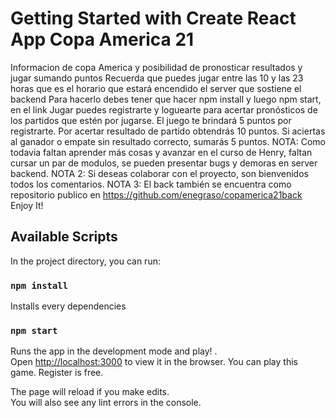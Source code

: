 # Getting Started with Create React App Copa America 21

Informacion de copa America y posibilidad de pronosticar resultados y jugar sumando puntos
Recuerda que puedes jugar entre las 10 y las 23 horas que es el horario que estará encendido el server que sostiene el backend
Para hacerlo debes tener que hacer npm install y luego npm start, en el link Jugar puedes registrarte y loguearte para acertar pronósticos de los partidos que estén por jugarse.
El juego te brindará 5 puntos por registrarte. Por acertar resultado de partido obtendrás 10 puntos. Si aciertas al ganador o empate sin resultado correcto, sumarás 5 puntos.
NOTA: Como todavia faltan aprender más cosas y avanzar en el curso de Henry, faltan cursar un par de modulos, se pueden presentar bugs y demoras en server backend.
NOTA 2: Si deseas colaborar con el proyecto, son bienvenidos todos los comentarios.
NOTA 3: El back también se encuentra como repositorio publico en https://github.com/enegraso/copamerica21back
Enjoy It!

## Available Scripts

In the project directory, you can run:

### `npm install`

Installs every dependencies

### `npm start`

Runs the app in the development mode and play! .\
Open [http://localhost:3000](http://localhost:3000) to view it in the browser. You can play this game. Register is free.

The page will reload if you make edits.\
You will also see any lint errors in the console.


